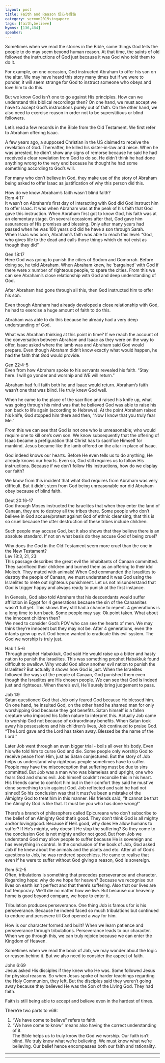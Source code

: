 ```yaml
---  
layout: post  
title: Faith and Reason 信心与理性  
category: sermon2019singapore  
tags: [faith,believe]  
hymns: [136,484]  
speaker:  
---
```


Sometimes when we read the stories in the Bible, some things God tells the people to do may seem beyond human reason. At that time, the saints of old followed the instructions of God just because it was God who told them to do it. 

For example, on one occasion, God instructed Abraham to offer his son on the altar. We may have heard this story many times but if we were to ponder, it will seem strange for God to instruct someone who obeys and love him to do this.

But we know God isn’t one to go against His principles. How can we understand this biblical recordings then? On one hand, we must accept we have to accept God’s instructions purely out of faith. On the other hand, we also need to exercise reason in order not to be superstitious or blind followers. 

Let’s read a few records in the Bible from the Old Testament. We first refer to Abraham offering Isaac.

A few years ago, a supposed Christian in the US claimed to receive the revelation of God. Thereafter, he killed his sister-in-law and niece. When he was arrested, he didn’t show any signs of remorse because he said he had received a clear revelation from God to do so. He didn’t think he had done anything wrong to the very end because he thought he had some something according to God’s will.

For many who don’t believe in God, they make use of the story of Abraham being asked to offer Isaac as justification of why this person did this. 

How do we know Abraham’s faith wasn’t blind faith?  
Rom 4:17  
It wasn’t on Abraham’s first day of interacting with God did God instruct him to offer Isaac. It was when Abraham was at the peak of his faith that God gave this instruction. When Abraham first got to know God, his faith was at an elementary stage. On several occasions after that, God gave him assurances of His promises and blessing. Only after many years had passed when he was 100 years old did he have a son through Sarah.  
When Isaac was born, Abraham’s faith was able to reach this level: “God, who gives life to the dead and calls those things which do not exist as though they did”

Gen 18:17  
Here God was going to punish the cities of Sodom and Gomorrah. Before doing so, he told Abraham. When Abraham knew, he ‘bargained’ with God if there were x number of righteous people, to spare the cities. From this we can see Abraham’s close relationship with God and deep understanding of God. 

After Abraham had gone through all this, then God instructed him to offer his son. 

Even though Abraham had already developed a close relationship with God, he had to exercise a huge amount of faith to do this. 

Abraham was able to do this because he already had a very deep understanding of God. 

What was Abraham thinking at this point in time? If we reach the account of the conversation between Abraham and Isaac as they were on the way to offer, Isaac asked where the lamb was and Abraham said God would prepare. Even though Abraham didn’t know exactly what would happen, he had the faith that God would provide. 

Gen 22:4-5  
Even from how Abraham spoke to his servants revealed his faith. “Stay here. I will go yonder and worship and WE will return.”

Abraham had full faith both he and Isaac would return. Abraham’s faith wasn’t one that was blind. He truly knew God well. 

When he came to the place of the sacrifice and raised his knife up, what was going through his mind was that he believed God was able to raise his son back to life again (according to Hebrews). At the point Abraham raised his knife, God stopped him there and then, “Now I know that you truly fear Me.”

From this we can see that God is not one who is unreasonable; who would require one to kill one’s own son. We know subsequently that the offering of Isaac became a prefiguration that Christ has to sacrifice Himself for mankind. Jesus became like the lamb offered on the altar in place of Isaac. 

God indeed knows our hearts. Before He even tells us to do anything, He already knows our hearts. Even so, God still requires us to follow His instructions. Because if we don’t follow His instructions, how do we display our faith?

We know from this incident that what God requires from Abraham was very difficult. But it didn’t stem from God being unreasonable nor did Abraham obey because of blind faith.

Deut 20:16-17  
God through Moses instructed the Israelites that when they enter the land of Canaan, they are to destroy all the tribes there. Some people who don’t believe in God accuse/protest against God of ethnic cleansing; that this is so cruel because the utter destruction of these tribes include children. 

Such people may accuse God, but it also shows that they believe there is an absolute standard. If not on what basis do they accuse God of being cruel? 

Why does the God in the Old Testament seem more cruel than the one in the New Testament?  
Lev 18:3, 21, 23  
This passage describes the great evil the inhabitants of Canaan committed. They sacrificed their children and burned them as an offering to their idol Molech. They mated with animals! When God commanded the Israelites to destroy the people of Canaan, we must understand it was God using the Israelites to mete out righteous punishment. Let us not misunderstand that God is trigger happy and always ready to punish at the first instance. 

In Genesis, God also told Abraham that his descendants would suffer affliction in Egypt for 4 generations because the sin of the Canaanites wasn’t full yet. This shows they still had a chance to repent. 4 generations is a long time to turn back. Some people may say: Ok point taken. What about the innocent children then?  
We need to consider God’s POV who can see the hearts of men. We may think they’re innocent but they may not be. After 4 generations, even the infants grew up evil. God hence wanted to eradicate this evil system. The God we worship is truly just. 

Hab 1:5-6  
Through prophet Habakkuk, God said He would raise up a bitter and hasty nation to punish the Israelites. This was something prophet Habakkuk found difficult to swallow. Why would God allow another evil nation to punish the Israelites? But actually it shows how God is just. When the Israelites followed the ways of the people of Canaan, God punished them even though the Israelites are His chosen people. We can see that God is indeed just and righteous. When there’s evil, He’ll surely bring judgement to pass. 

Job 1:9  
Satan questioned God that Job only feared God because He blessed him. On one hand, he insulted God, on the other hand he shamed man for only worshipping God because they got benefits. Satan himself is a fallen creature who imposed his fallen nature to interpret this. Actually Job came to worship God not because of extraordinary benefits. When Satan took away his possessions and his children’s lives, Job continued to praise God. “The Lord gave and the Lord has taken away. Blessed be the name of the Lord.”

Later Job went through an even bigger trial - boils all over his body. Even his wife told him to curse God and die. Some people only worship God to receive peace from Him, just as Satan conjectured. But the story of Job helps us understand why righteous people sometimes have to suffer. People may have the misconception that suffering must be due to sins committed. But Job was a man who was blameless and upright, one who fears God and shuns evil. Job himself couldn’t reconcile this in his heart. His friends came to comfort him but in their comfort they said he must’ve done something to sin against God. Job reflected and said he had not sinned! So his conclusion was that it must’ve been a mistake of the Almighty God to treat him in this manner. His friends said, “It cannot be that the Almighty God is like that. It must be you who has done wrong!”

There’s a branch of philosophers called Epicureans who don’t subscribe to the belief of an Almighty God that’s good. They don’t think God is all mighty and/or loving/good. Because if He’s good, why does He allow humans to suffer? If He’s mighty, why doesn’t He stop the suffering? So they come to the conclusion God is not mighty and/or not good. But from Job we understand God may allow people to suffer because He is sovereign and has everything in control. In the conclusion of the book of Job, God asked Job if he knew about the animals and the plants and etc. After all of God’s questions to Job, he was rendered speechless. He came to realise that even if he were to suffer without God giving a reason, God is sovereign. 

Rom 5:2-5  
Often, tribulations is something that precedes perseverance and character. Regarding hope: why do we hope for heaven? Because we recognise our lives on earth isn’t perfect and that there’s suffering. Also that our lives are but temporary. We’ll die no matter how we live. But because our heavenly home is good beyond compare, we hope to enter it. 

Tribulation produces perseverance. One thing Job is famous for is his perseverance. Because he indeed faced so much tribulations but continued to endure and persevere till God opened a way for him. 

How is our character formed and built? When we learn patience and perseverance through tribulations. Perseverance leads to our character. When we go through this, we can truly rejoice because we can enter the Kingdom of Heaven. 

Sometimes when we read the book of Job, we may wonder about the logic or reason behind it. But we also need to consider the aspect of faith.

John 6:69  
Jesus asked His disciples if they knew who He was. Some followed Jesus for physical reasons. So when Jesus spoke of harder teachings regarding the Holy Communion, they left. But the disciples said they weren’t going away because they believed He was the Son of the Living God. They had faith. 

Faith is still being able to accept and believe even in the hardest of times. 

There’re two parts to v69:  
1. “We have come to believe” refers to faith.  
2. “We have come to know” means also having the correct understanding of it.  
The Bible helps us to truly know the God we worship. Our faith isn’t blind. We truly know what we’re believing. We must know what we’re believing. Our belief hence encompasses both our faith and rationality.


----  
****
